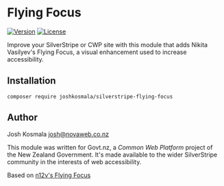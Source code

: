 # Flying Focus

[![Version](http://img.shields.io/packagist/v/joshkosmala/silverstripe-flying-focus.svg?style=flat-square)](https://packagist.org/packages/joshkosmala/silverstripe-flying-focus)
[![License](http://img.shields.io/packagist/l/joshkosmala/silverstripe-flying-focus.svg?style=flat-square)](LICENSE)

Improve your SilverStripe or CWP site with this module that adds Nikita 
Vasilyev's Flying Focus, a visual enhancement used to increase accessibility.

## Installation

```
composer require joshkosmala/silverstripe-flying-focus
```

## Author

Josh Kosmala [josh@novaweb.co.nz](mailto:josh@novaweb.co.nz)

This module was written for Govt.nz, a *Common Web Platform* project of the New 
Zealand Government. It's made available to the wider SilverStripe community in 
the interests of web accessibility.

Based on [n12v's Flying Focus](http://n12v.com/focus-transition/)
